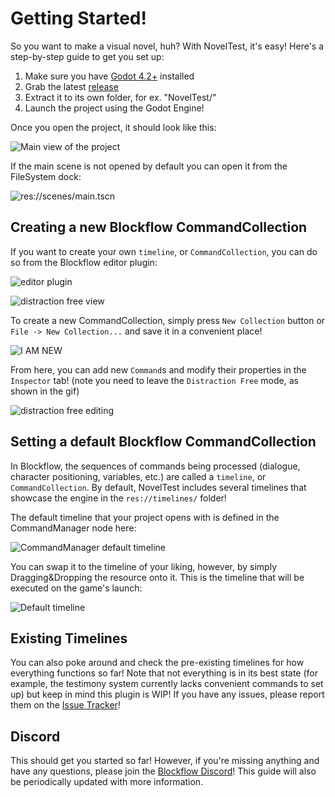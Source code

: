 # Getting Started!

So you want to make a visual novel, huh? With NovelTest, it's easy! Here's a step-by-step guide to get you set up:

1. Make sure you have [Godot 4.2+](https://godotengine.org/download/windows/) installed
2. Grab the latest [release](https://github.com/Crystalwarrior/NovelTest/releases)
3. Extract it to its own folder, for ex. "NovelTest/"
4. Launch the project using the Godot Engine!

Once you open the project, it should look like this:

![Main view of the project](image.png)

If the main scene is not opened by default you can open it from the FileSystem dock:

![res://scenes/main.tscn](image-1.png)

## Creating a new Blockflow CommandCollection

If you want to create your own `timeline`, or `CommandCollection`, you can do so from the Blockflow editor plugin:

![editor plugin](image-3.png)

![distraction free view](image-4.png)

To create a new CommandCollection, simply press `New Collection` button or `File -> New Collection...` and save it in a convenient place!

![I AM NEW](image-5.png)

From here, you can add new `Command`s and modify their properties in the `Inspector` tab! (note you need to leave the `Distraction Free` mode, as shown in the gif)

![distraction free editing](Godot_v4.2-stable_win64_6wYdTx1QFz.gif)

## Setting a default Blockflow CommandCollection

In Blockflow, the sequences of commands being processed (dialogue, character positioning, variables, etc.) are called a `timeline`, or `CommandCollection`. By default, NovelTest includes several timelines that showcase the engine in the `res://timelines/` folder!

The default timeline that your project opens with is defined in the CommandManager node here:

![CommandManager default timeline](image-2.png)

You can swap it to the timeline of your liking, however, by simply Dragging&Dropping the resource onto it. This is the timeline that will be executed on the game's launch:

![Default timeline](default-timeline-swap.gif)

## Existing Timelines

You can also poke around and check the pre-existing timelines for how everything functions so far! Note that not everything is in its best state (for example, the testimony system currently lacks convenient commands to set up) but keep in mind this plugin is WIP! If you have any issues, please report them on the [Issue Tracker](https://github.com/Crystalwarrior/NovelTest/issues)!

## Discord

This should get you started so far! However, if you're missing anything and have any questions, please join the [Blockflow Discord](https://discord.gg/6HEwxHCTaK)! This guide will also be periodically updated with more information.